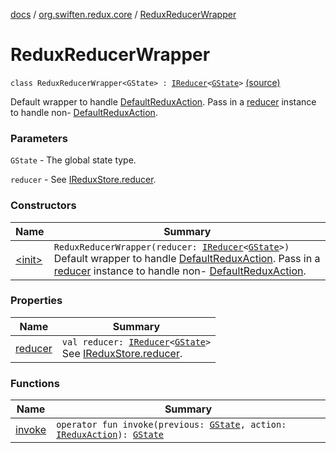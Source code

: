 [docs](../../index.md) / [org.swiften.redux.core](../index.md) / [ReduxReducerWrapper](./index.md)

# ReduxReducerWrapper

`class ReduxReducerWrapper<GState> : `[`IReducer`](../-i-reducer.md)`<`[`GState`](index.md#GState)`>` [(source)](https://github.com/protoman92/KotlinRedux/tree/master/common/common-core/src/main/kotlin/org/swiften/redux/core/Preset.kt#L27)

Default wrapper to handle [DefaultReduxAction](../-default-redux-action/index.md). Pass in a [reducer](reducer.md) instance to handle non-
[DefaultReduxAction](../-default-redux-action/index.md).

### Parameters

`GState` - The global state type.

`reducer` - See [IReduxStore.reducer](../-i-reducer-provider/reducer.md).

### Constructors

| Name | Summary |
|---|---|
| [&lt;init&gt;](-init-.md) | `ReduxReducerWrapper(reducer: `[`IReducer`](../-i-reducer.md)`<`[`GState`](index.md#GState)`>)`<br>Default wrapper to handle [DefaultReduxAction](../-default-redux-action/index.md). Pass in a [reducer](reducer.md) instance to handle non- [DefaultReduxAction](../-default-redux-action/index.md). |

### Properties

| Name | Summary |
|---|---|
| [reducer](reducer.md) | `val reducer: `[`IReducer`](../-i-reducer.md)`<`[`GState`](index.md#GState)`>`<br>See [IReduxStore.reducer](../-i-reducer-provider/reducer.md). |

### Functions

| Name | Summary |
|---|---|
| [invoke](invoke.md) | `operator fun invoke(previous: `[`GState`](index.md#GState)`, action: `[`IReduxAction`](../-i-redux-action.md)`): `[`GState`](index.md#GState) |

